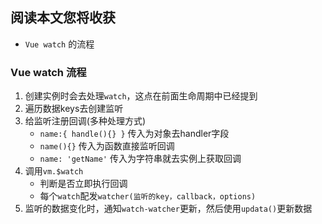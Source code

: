 ## 阅读本文您将收获
* `Vue watch` 的流程

### Vue watch 流程
1. 创建实例时会去处理`watch`，这点在前面生命周期中已经提到
2. 遍历数据keys去创建监听
3. 给监听注册回调(多种处理方式)
	* `name:{ handle(){} }` 传入为对象去handler字段
	* `name(){}` 传入为函数直接监听回调
	* `name: 'getName'` 传入为字符串就去实例上获取回调
4. 调用`vm.$watch`
	* 判断是否立即执行回调
	* 每个`watch`配发`watcher(监听的key，callback，options)`
5. 监听的数据变化时，通知`watch-watcher`更新，然后使用`updata()`更新数据